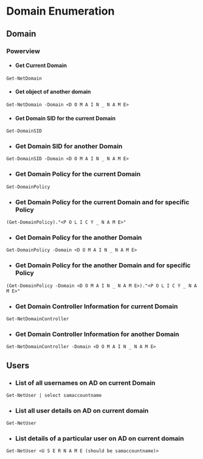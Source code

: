 # Domain Enumeration

## Domain 
### Powerview 
- #### Get Current Domain
```
Get-NetDomain
```
- #### Get object of another domain
```
Get-NetDomain -Domain <D O M A I N _ N A M E>
```
- #### Get Domain SID for the current Domain
```
Get-DomainSID
```
- ### Get Domain SID for another Domain
```
Get-DomainSID -Domain <D O M A I N _ N A M E>
```
- ### Get Domain Policy for the current Domain
```
Get-DomainPolicy
```
- ### Get Domain Policy for the current Domain and for specific Policy 
```
(Get-DomainPolicy)."<P O L I C Y _ N A M E>"
``` 
- ### Get Domain Policy for the another Domain
```
Get-DomainPolicy -Domain <D O M A I N _ N A M E>
```
- ### Get Domain Policy for the another Domain and for specific Policy 
```
(Get-DomainPolicy -Domain <D O M A I N _ N A M E>)."<P O L I C Y _ N A M E>"
```
- ### Get Domain Controller Information for current Domain
```
Get-NetDomainController
```
- ### Get Domain Controller Information for another Domain
```
Get-NetDomainController -Domain <D O M A I N _ N A M E>
```

## Users 
- ### List of all usernames on AD on current Domain
```
Get-NetUser | select samaccountname
```
- ### List all user details on AD on current domain
```
Get-NetUser
```
- ### List details of a particular user on AD on current domain
```
Get-NetUser <U S E R N A M E (should be samaccountname)>
```